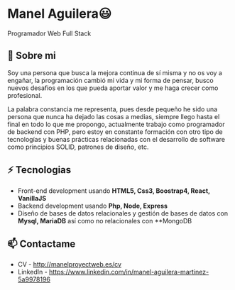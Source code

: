 # Manel Aguilera😃
Programador Web Full Stack

## 🧐 Sobre mi
Soy una persona que busca la mejora continua de sí misma y no os voy a engañar, la programación cambió mi vida y mi forma de pensar, busco nuevos desafios en los que pueda aportar valor y me haga crecer como profesional.

La palabra constancia me representa, pues desde pequeño he sido una persona que nunca ha dejado las cosas a medias, siempre llego hasta el final en todo lo que me propongo, actualmente trabajo como programador de backend con PHP, pero estoy en constante formación con otro tipo de tecnologías y buenas prácticas relacionadas con el desarrollo de software como principios SOLID, patrones de diseño, etc.

## ⚡ Tecnologias

- Front-end development usando **HTML5, Css3, Boostrap4, React, VanillaJS**
- Backend development usando **Php, Node, Express**
- Diseño de bases de datos relacionales y gestión de bases de datos con **Mysql, MariaDB** así como no relacionales con **MongoDB

## 📫 Contactame
- CV - http://manelproyectweb.es/cv
- LinkedIn - https://www.linkedin.com/in/manel-aguilera-martinez-5a9978196
